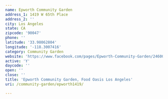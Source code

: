 ```yaml
---
name: Epworth Community Garden
address_1: 1419 W 65th Place
address_2: ''
city: Los Angeles
state: CA
zipcode: '90047'
phone: ''
latitude: '33.98062804'
longitude: '-118.3007416'
category: Community Garden
website: 'https://www.facebook.com/pages/Epworth-Community-Garden/246001935564389'
active: 'Y'
daycode: ''
open: ''
close: ''
title: 'Epworth Community Garden, Food Oasis Los Angeles'
uri: /community-garden/epworth1419/

---
```

